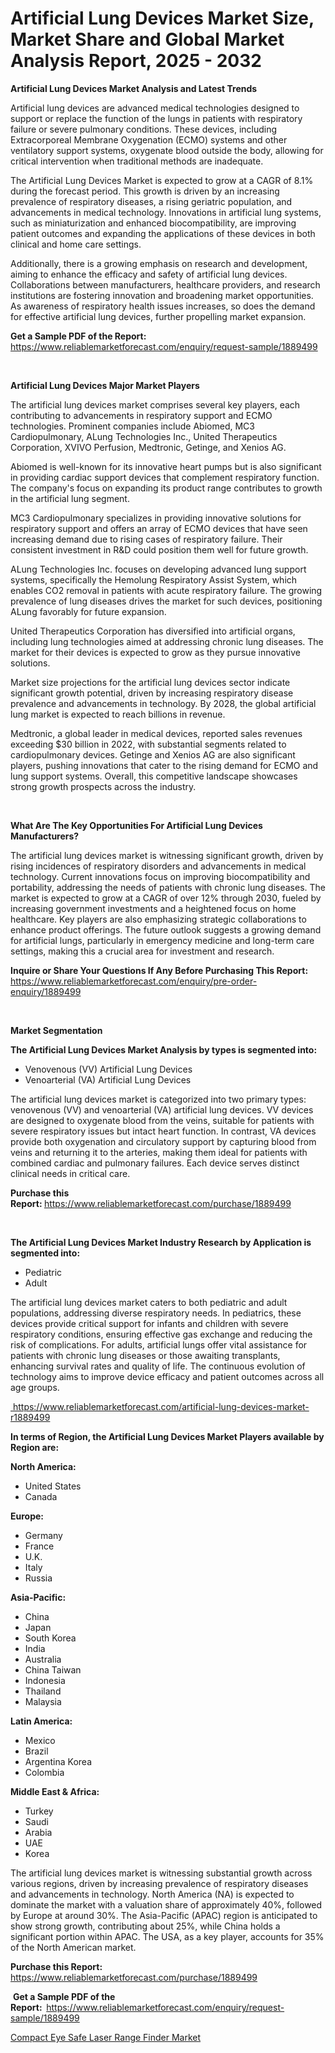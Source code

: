 <p><h1>Artificial Lung Devices Market Size, Market Share and Global Market Analysis Report, 2025 - 2032</h1></p><p><strong>Artificial Lung Devices Market Analysis and Latest Trends</strong></p>
<p><p>Artificial lung devices are advanced medical technologies designed to support or replace the function of the lungs in patients with respiratory failure or severe pulmonary conditions. These devices, including Extracorporeal Membrane Oxygenation (ECMO) systems and other ventilatory support systems, oxygenate blood outside the body, allowing for critical intervention when traditional methods are inadequate.</p><p>The Artificial Lung Devices Market is expected to grow at a CAGR of 8.1% during the forecast period. This growth is driven by an increasing prevalence of respiratory diseases, a rising geriatric population, and advancements in medical technology. Innovations in artificial lung systems, such as miniaturization and enhanced biocompatibility, are improving patient outcomes and expanding the applications of these devices in both clinical and home care settings.</p><p>Additionally, there is a growing emphasis on research and development, aiming to enhance the efficacy and safety of artificial lung devices. Collaborations between manufacturers, healthcare providers, and research institutions are fostering innovation and broadening market opportunities. As awareness of respiratory health issues increases, so does the demand for effective artificial lung devices, further propelling market expansion.</p></p>
<p><strong>Get a Sample PDF of the Report:&nbsp;</strong> <a href="https://www.reliablemarketforecast.com/enquiry/request-sample/1889499?utm_campaign=1875&utm_medium=2&utm_source=Github&utm_content=ia&utm_term=14012025&utm_id=artificial-lung-devices">https://www.reliablemarketforecast.com/enquiry/request-sample/1889499</a></p>
<p>&nbsp;</p>
<p><strong>Artificial Lung Devices Major Market Players</strong></p>
<p><p>The artificial lung devices market comprises several key players, each contributing to advancements in respiratory support and ECMO technologies. Prominent companies include Abiomed, MC3 Cardiopulmonary, ALung Technologies Inc., United Therapeutics Corporation, XVIVO Perfusion, Medtronic, Getinge, and Xenios AG.</p><p>Abiomed is well-known for its innovative heart pumps but is also significant in providing cardiac support devices that complement respiratory function. The company's focus on expanding its product range contributes to growth in the artificial lung segment.</p><p>MC3 Cardiopulmonary specializes in providing innovative solutions for respiratory support and offers an array of ECMO devices that have seen increasing demand due to rising cases of respiratory failure. Their consistent investment in R&D could position them well for future growth.</p><p>ALung Technologies Inc. focuses on developing advanced lung support systems, specifically the Hemolung Respiratory Assist System, which enables CO2 removal in patients with acute respiratory failure. The growing prevalence of lung diseases drives the market for such devices, positioning ALung favorably for future expansion.</p><p>United Therapeutics Corporation has diversified into artificial organs, including lung technologies aimed at addressing chronic lung diseases. The market for their devices is expected to grow as they pursue innovative solutions.</p><p>Market size projections for the artificial lung devices sector indicate significant growth potential, driven by increasing respiratory disease prevalence and advancements in technology. By 2028, the global artificial lung market is expected to reach billions in revenue.</p><p>Medtronic, a global leader in medical devices, reported sales revenues exceeding $30 billion in 2022, with substantial segments related to cardiopulmonary devices. Getinge and Xenios AG are also significant players, pushing innovations that cater to the rising demand for ECMO and lung support systems. Overall, this competitive landscape showcases strong growth prospects across the industry.</p></p>
<p>&nbsp;</p>
<p><strong>What Are The Key Opportunities For Artificial Lung Devices Manufacturers?</strong></p>
<p><p>The artificial lung devices market is witnessing significant growth, driven by rising incidences of respiratory disorders and advancements in medical technology. Current innovations focus on improving biocompatibility and portability, addressing the needs of patients with chronic lung diseases. The market is expected to grow at a CAGR of over 12% through 2030, fueled by increasing government investments and a heightened focus on home healthcare. Key players are also emphasizing strategic collaborations to enhance product offerings. The future outlook suggests a growing demand for artificial lungs, particularly in emergency medicine and long-term care settings, making this a crucial area for investment and research.</p></p>
<p><strong>Inquire or Share Your Questions If Any Before Purchasing This Report:</strong> <a href="https://www.reliablemarketforecast.com/enquiry/pre-order-enquiry/1889499?utm_campaign=1875&utm_medium=2&utm_source=Github&utm_content=ia&utm_term=14012025&utm_id=artificial-lung-devices">https://www.reliablemarketforecast.com/enquiry/pre-order-enquiry/1889499</a></p>
<p>&nbsp;</p>
<p><strong>Market Segmentation</strong></p>
<p><strong>The Artificial Lung Devices Market Analysis by types is segmented into:</strong></p>
<p><ul><li>Venovenous (VV) Artificial Lung Devices</li><li>Venoarterial (VA) Artificial Lung Devices</li></ul></p>
<p><p>The artificial lung devices market is categorized into two primary types: venovenous (VV) and venoarterial (VA) artificial lung devices. VV devices are designed to oxygenate blood from the veins, suitable for patients with severe respiratory issues but intact heart function. In contrast, VA devices provide both oxygenation and circulatory support by capturing blood from veins and returning it to the arteries, making them ideal for patients with combined cardiac and pulmonary failures. Each device serves distinct clinical needs in critical care.</p></p>
<p><strong>Purchase this Report:&nbsp;</strong><a href="https://www.reliablemarketforecast.com/purchase/1889499?utm_campaign=1875&utm_medium=2&utm_source=Github&utm_content=ia&utm_term=14012025&utm_id=artificial-lung-devices">https://www.reliablemarketforecast.com/purchase/1889499</a></p>
<p>&nbsp;</p>
<p><strong>The Artificial Lung Devices Market Industry Research by Application is segmented into:</strong></p>
<p><ul><li>Pediatric</li><li>Adult</li></ul></p>
<p><p>The artificial lung devices market caters to both pediatric and adult populations, addressing diverse respiratory needs. In pediatrics, these devices provide critical support for infants and children with severe respiratory conditions, ensuring effective gas exchange and reducing the risk of complications. For adults, artificial lungs offer vital assistance for patients with chronic lung diseases or those awaiting transplants, enhancing survival rates and quality of life. The continuous evolution of technology aims to improve device efficacy and patient outcomes across all age groups.</p></p>
<p><a href="https://www.reliablemarketforecast.com/artificial-lung-devices-market-r1889499?utm_campaign=1875&utm_medium=2&utm_source=Github&utm_content=ia&utm_term=14012025&utm_id=artificial-lung-devices">&nbsp;https://www.reliablemarketforecast.com/artificial-lung-devices-market-r1889499</a></p>
<p><strong>In terms of Region, the Artificial Lung Devices Market Players available by Region are:</strong></p>
<p>
    <p> <strong> North America: </strong>
        <ul>
            <li>United States</li>
            <li>Canada</li>
        </ul>
        </p> 
    <p> <strong> Europe: </strong>
        <ul>
            <li>Germany</li>
            <li>France</li>
            <li>U.K.</li>
            <li>Italy</li>
            <li>Russia</li>
        </ul>
        </p> 
    <p> <strong> Asia-Pacific: </strong>
        <ul>
            <li>China</li>
            <li>Japan</li>
            <li>South Korea</li>
            <li>India</li>
            <li>Australia</li>
            <li>China Taiwan</li>
            <li>Indonesia</li>
            <li>Thailand</li>
            <li>Malaysia</li>
        </ul>
        </p> 
    <p> <strong> Latin America: </strong>
        <ul>
            <li>Mexico</li>
            <li>Brazil</li>
            <li>Argentina Korea</li>
            <li>Colombia</li>
        </ul>
        </p> 
    <p> <strong> Middle East & Africa: </strong>
        <ul>
            <li>Turkey</li>
            <li>Saudi</li>
            <li>Arabia</li>
            <li>UAE</li>
            <li>Korea</li>
        </ul>
    </p>
    </p>
<p><p>The artificial lung devices market is witnessing substantial growth across various regions, driven by increasing prevalence of respiratory diseases and advancements in technology. North America (NA) is expected to dominate the market with a valuation share of approximately 40%, followed by Europe at around 30%. The Asia-Pacific (APAC) region is anticipated to show strong growth, contributing about 25%, while China holds a significant portion within APAC. The USA, as a key player, accounts for 35% of the North American market.</p></p>
<p><strong>Purchase this Report: </strong><a href="https://www.reliablemarketforecast.com/purchase/1889499?utm_campaign=1875&utm_medium=2&utm_source=Github&utm_content=ia&utm_term=14012025&utm_id=artificial-lung-devices">https://www.reliablemarketforecast.com/purchase/1889499</a></p>
<p>&nbsp;<strong>Get a Sample PDF of the Report:&nbsp;&nbsp;</strong><a href="https://www.reliablemarketforecast.com/enquiry/request-sample/1889499?utm_campaign=1875&utm_medium=2&utm_source=Github&utm_content=ia&utm_term=14012025&utm_id=artificial-lung-devices">https://www.reliablemarketforecast.com/enquiry/request-sample/1889499</a></p>
<p><strong></strong></p>
<p><p><a href="https://github.com/Chiragrp22/Market-Research-Report-List-7/blob/main/compact-eye-safe-laser-range-finder-market.md?utm_campaign=1875&utm_medium=2&utm_source=Github&utm_content=ia&utm_term=14012025&utm_id=artificial-lung-devices">Compact Eye Safe Laser Range Finder Market</a></p></p>
